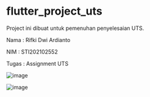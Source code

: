 # flutter_project_uts

Project ini dibuat untuk pemenuhan penyelesaian UTS.

Nama    : Rifki Dwi Ardianto

NIM     : STI202102552

Tugas   : Assignment UTS

![image](https://github.com/rifkidardianto/UTS_Rifki_DA_STI202102552/assets/165438349/02240087-e243-470e-ba14-a40c506aa948)

![image](https://github.com/rifkidardianto/UTS_Rifki_DA_STI202102552/assets/165438349/19d0b567-1d08-42b4-875c-a1c665aa0510)



